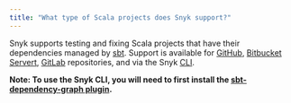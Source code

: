 ```yaml
---
title: "What type of Scala projects does Snyk support?"
---
```

Snyk supports testing and fixing Scala projects that have their dependencies managed by [sbt](https://www.scala-sbt.org/). Support is available for [GitHub](/docs/github), [Bitbucket Servert](/docs/bitbucket-server), [GitLab](/docs/gitlab) repositories, and via the Snyk [CLI](/docs/using-snyk/).

**Note: To use the Snyk CLI, you will need to first install the [sbt-dependency-graph plugin](https://github.com/jrudolph/sbt-dependency-graph).**
